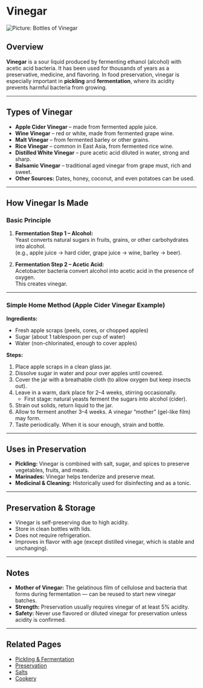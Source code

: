 # Vinegar

![Picture: Bottles of Vinegar](images/placeholder-vinegar.jpg)

## Overview
**Vinegar** is a sour liquid produced by fermenting ethanol (alcohol) with acetic acid bacteria. It has been used for thousands of years as a preservative, medicine, and flavoring. In food preservation, vinegar is especially important in **pickling** and **fermentation**, where its acidity prevents harmful bacteria from growing.

---

## Types of Vinegar
- **Apple Cider Vinegar** – made from fermented apple juice.  
- **Wine Vinegar** – red or white, made from fermented grape wine.  
- **Malt Vinegar** – from fermented barley or other grains.  
- **Rice Vinegar** – common in East Asia, from fermented rice wine.  
- **Distilled White Vinegar** – pure acetic acid diluted in water, strong and sharp.  
- **Balsamic Vinegar** – traditional aged vinegar from grape must, rich and sweet.  
- **Other Sources:** Dates, honey, coconut, and even potatoes can be used.  

---

## How Vinegar Is Made

### Basic Principle
1. **Fermentation Step 1 – Alcohol:**  
   Yeast converts natural sugars in fruits, grains, or other carbohydrates into alcohol.  
   (e.g., apple juice → hard cider, grape juice → wine, barley → beer).  

2. **Fermentation Step 2 – Acetic Acid:**  
   Acetobacter bacteria convert alcohol into acetic acid in the presence of oxygen.  
   This creates vinegar.  

---

### Simple Home Method (Apple Cider Vinegar Example)

**Ingredients:**  
- Fresh apple scraps (peels, cores, or chopped apples)  
- Sugar (about 1 tablespoon per cup of water)  
- Water (non-chlorinated, enough to cover apples)  

**Steps:**  
1. Place apple scraps in a clean glass jar.  
2. Dissolve sugar in water and pour over apples until covered.  
3. Cover the jar with a breathable cloth (to allow oxygen but keep insects out).  
4. Leave in a warm, dark place for 2–4 weeks, stirring occasionally.  
   - First stage: natural yeasts ferment the sugars into alcohol (cider).  
5. Strain out solids, return liquid to the jar.  
6. Allow to ferment another 3–4 weeks. A vinegar “mother” (gel-like film) may form.  
7. Taste periodically. When it is sour enough, strain and bottle.  

---

## Uses in Preservation
- **Pickling:** Vinegar is combined with salt, sugar, and spices to preserve vegetables, fruits, and meats.  
- **Marinades:** Vinegar helps tenderize and preserve meat.  
- **Medicinal & Cleaning:** Historically used for disinfecting and as a tonic.  

---

## Preservation & Storage
- Vinegar is self-preserving due to high acidity.  
- Store in clean bottles with lids.  
- Does not require refrigeration.  
- Improves in flavor with age (except distilled vinegar, which is stable and unchanging).  

---

## Notes
- **Mother of Vinegar:** The gelatinous film of cellulose and bacteria that forms during fermentation — can be reused to start new vinegar batches.  
- **Strength:** Preservation usually requires vinegar of at least 5% acidity.  
- **Safety:** Never use flavored or diluted vinegar for preservation unless acidity is confirmed.  

---

## Related Pages
- [Pickling & Fermentation](../techniques/pickling-and-fermentation.md)  
- [Preservation](../preservation/index.md)  
- [Salts](salts.md)  
- [Cookery](../cookery/index.md)
